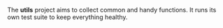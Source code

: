 The **utils** project aims to collect common and handy functions. It runs its own test suite to keep everything healthy.
